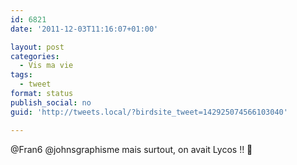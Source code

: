 ```yaml
---
id: 6821
date: '2011-12-03T11:16:07+01:00'

layout: post
categories:
  - Vis ma vie
tags:
  - tweet
format: status
publish_social: no
guid: 'http://tweets.local/?birdsite_tweet=142925074566103040'

---
```


@Fran6 @johnsgraphisme mais surtout, on avait Lycos !! 🙂